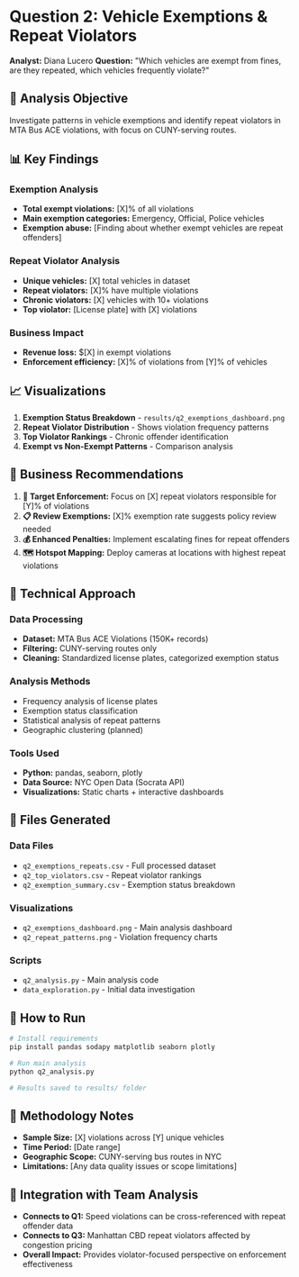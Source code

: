 # Question 2: Vehicle Exemptions & Repeat Violators

**Analyst:** Diana Lucero
**Question:** "Which vehicles are exempt from fines, are they repeated, which vehicles frequently violate?"

## 🎯 Analysis Objective

Investigate patterns in vehicle exemptions and identify repeat violators in MTA Bus ACE violations, with focus on CUNY-serving routes.

## 📊 Key Findings

### Exemption Analysis

- **Total exempt violations:** [X]% of all violations
- **Main exemption categories:** Emergency, Official, Police vehicles
- **Exemption abuse:** [Finding about whether exempt vehicles are repeat offenders]

### Repeat Violator Analysis

- **Unique vehicles:** [X] total vehicles in dataset
- **Repeat violators:** [X]% have multiple violations
- **Chronic violators:** [X] vehicles with 10+ violations
- **Top violator:** [License plate] with [X] violations

### Business Impact

- **Revenue loss:** $[X] in exempt violations
- **Enforcement efficiency:** [X]% of violations from [Y]% of vehicles

## 📈 Visualizations

1. **Exemption Status Breakdown** - `results/q2_exemptions_dashboard.png`
2. **Repeat Violator Distribution** - Shows violation frequency patterns
3. **Top Violator Rankings** - Chronic offender identification
4. **Exempt vs Non-Exempt Patterns** - Comparison analysis

## 💼 Business Recommendations

1. **🎯 Target Enforcement:** Focus on [X] repeat violators responsible for [Y]% of violations
2. **📋 Review Exemptions:** [X]% exemption rate suggests policy review needed
3. **💰 Enhanced Penalties:** Implement escalating fines for repeat offenders
4. **🗺️ Hotspot Mapping:** Deploy cameras at locations with highest repeat violations

## 🔧 Technical Approach

### Data Processing

- **Dataset:** MTA Bus ACE Violations (150K+ records)
- **Filtering:** CUNY-serving routes only
- **Cleaning:** Standardized license plates, categorized exemption status

### Analysis Methods

- Frequency analysis of license plates
- Exemption status classification
- Statistical analysis of repeat patterns
- Geographic clustering (planned)

### Tools Used

- **Python:** pandas, seaborn, plotly
- **Data Source:** NYC Open Data (Socrata API)
- **Visualizations:** Static charts + interactive dashboards

## 📁 Files Generated

### Data Files

- `q2_exemptions_repeats.csv` - Full processed dataset
- `q2_top_violators.csv` - Repeat violator rankings
- `q2_exemption_summary.csv` - Exemption status breakdown

### Visualizations

- `q2_exemptions_dashboard.png` - Main analysis dashboard
- `q2_repeat_patterns.png` - Violation frequency charts

### Scripts

- `q2_analysis.py` - Main analysis code
- `data_exploration.py` - Initial data investigation

## 🚀 How to Run

```bash
# Install requirements
pip install pandas sodapy matplotlib seaborn plotly

# Run main analysis
python q2_analysis.py

# Results saved to results/ folder
```

## 📝 Methodology Notes

- **Sample Size:** [X] violations across [Y] unique vehicles
- **Time Period:** [Date range]
- **Geographic Scope:** CUNY-serving bus routes in NYC
- **Limitations:** [Any data quality issues or scope limitations]

## 🔗 Integration with Team Analysis

- **Connects to Q1:** Speed violations can be cross-referenced with repeat offender data
- **Connects to Q3:** Manhattan CBD repeat violators affected by congestion pricing
- **Overall Impact:** Provides violator-focused perspective on enforcement effectiveness
